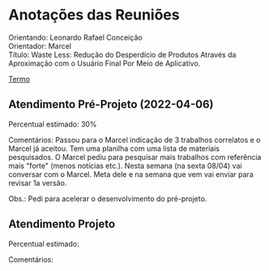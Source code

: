 # Anotações das Reuniões

Orientando: Leonardo Rafael Conceição  
Orientador: Marcel  
Título: Waste Less: Redução do Desperdício de Produtos Através da Aproximação com o Usuário Final Por Meio de Aplicativo.  

[Termo](./TermoCompromisso.docx "Termo")  

## Atendimento Pré-Projeto (2022-04-06)

Percentual estimado: 30%  

Comentários: Passou para o Marcel indicação de 3 trabalhos correlatos e o Marcel já aceitou. Tem uma planilha com uma lista de materiais pesquisados. O Marcel pediu para pesquisar mais trabalhos com referência mais "forte" (menos notícias etc.). Nesta semana (na sexta 08/04) vai conversar com o Marcel. Meta dele e na semana que vem vai enviar para revisar 1a versão.    

Obs.: Pedi para acelerar o desenvolvimento do pré-projeto.  

## Atendimento Projeto

Percentual estimado:  

Comentários:  
